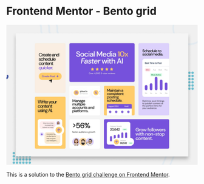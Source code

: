 # Frontend Mentor - Bento grid

![Design preview for the Bento grid coding challenge](./preview.jpg)

This is a solution to the [Bento grid challenge on Frontend Mentor](https://www.frontendmentor.io/challenges/bento-grid-RMydElrlOj).

